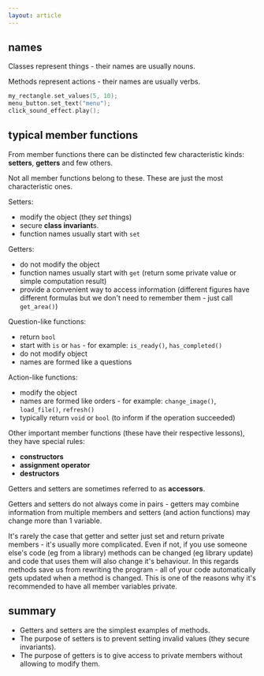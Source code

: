 ```yaml
---
layout: article
---
```


## names

Classes represent things - their names are usually nouns.

Methods represent actions - their names are usually verbs.

```c++
my_rectangle.set_values(5, 10);
menu_button.set_text("menu");
click_sound_effect.play();
```

## typical member functions

From member functions there can be distincted few characteristic kinds: **setters**, **getters** and few others.

Not all member functions belong to these. These are just the most characteristic ones.

Setters:

- modify the object (they *set* things)
- secure **class invariant**s.
- function names usually start with `set`
 
Getters:

- do not modify the object
- function names usually start with `get` (return some private value or simple computation result)
- provide a convenient way to access information (different figures have different formulas but we don't need to remember them - just call `get_area()`)

Question-like functions:

- return `bool`
- start with `is` or `has` - for example: `is_ready()`, `has_completed()`
- do not modify object
- names are formed like a questions

Action-like functions:

- modify the object
- names are formed like orders - for example: `change_image()`, `load_file()`, `refresh()`
- typically return `void` or `bool` (to inform if the operation succeeded)

Other important member functions (these have their respective lessons), they have special rules:

- **constructors**
- **assignment operator**
- **destructors**


Getters and setters are sometimes referred to as **accessors**.

Getters and setters do not always come in pairs - getters may combine information from multiple members and setters (and action functions) may change more than 1 variable.

It's rarely the case that getter and setter just set and return private members - it's usually more complicated. Even if not, if you use someone else's code (eg from a library) methods can be changed (eg library update) and code that uses them will also change it's behaviour. In this regards methods save us from rewriting the program - all of your code automatically gets updated when a method is changed. This is one of the reasons why it's recommended to have all member variables private.

## summary

- Getters and setters are the simplest examples of methods.
- The purpose of setters is to prevent setting invalid values (they secure invariants).
- The purpose of getters is to give access to private members without allowing to modify them.
